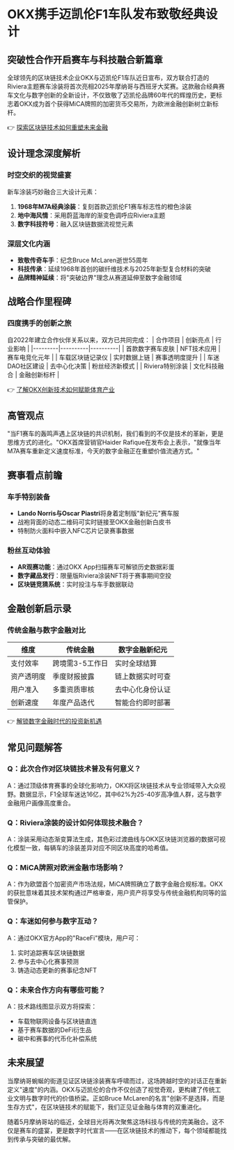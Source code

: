 # OKX携手迈凯伦F1车队发布致敬经典设计

## 突破性合作开启赛车与科技融合新篇章

全球领先的区块链技术企业OKX与迈凯伦F1车队近日宣布，双方联合打造的Riviera主题赛车涂装将首次亮相2025年摩纳哥与西班牙大奖赛。这款融合经典赛车文化与数字创新的全新设计，不仅致敬了迈凯伦品牌60年代的辉煌历史，更标志着OKX成为首个获得MiCA牌照的加密货币交易所，为欧洲金融创新树立新标杆。

👉 [探索区块链技术如何重塑未来金融](https://bit.ly/okx_welcome)

## 设计理念深度解析

### 时空交织的视觉盛宴
新车涂装巧妙融合三大设计元素：
1. **1968年M7A经典涂装**：复刻首款迈凯伦F1赛车标志性的橙色涂装
2. **地中海风情**：采用蔚蓝海岸的渐变色调呼应Riviera主题
3. **数字科技符号**：融入区块链数据流视觉元素

### 深层文化内涵
- **致敬传奇车手**：纪念Bruce McLaren逝世55周年
- **科技传承**：延续1968年首创的碳纤维技术与2025年新型复合材料的突破
- **品牌精神延续**：将"突破边界"理念从赛道延伸至数字金融领域

## 战略合作里程碑

### 四度携手的创新之旅
自2022年建立合作伙伴关系以来，双方已共同完成：
| 合作项目 | 创新亮点 | 行业影响 |
|---------|----------|----------|
| 首款数字赛车皮肤 | NFT技术应用 | 赛车电竞化元年 |
| 车载区块链记录仪 | 实时数据上链 | 赛事透明度提升 |
| 车迷DAO社区建设 | 去中心化决策 | 粉丝经济新模式 |
| Riviera特别涂装 | 文化科技融合 | 金融创新标杆 |

👉 [了解OKX创新技术如何赋能体育产业](https://bit.ly/okx_welcome)

## 高管观点

"当F1赛车的轰鸣声遇上区块链的共识机制，我们看到的不仅是技术的革新，更是思维方式的进化。"OKX首席营销官Haider Rafique在发布会上表示，"就像当年M7A赛车重新定义速度标准，今天的数字金融正在重塑价值流通方式。"

## 赛事看点前瞻

### 车手特别装备
- **Lando Norris与Oscar Piastri**将身着定制版"新纪元"赛车服
- 战袍背面的动态二维码可实时链接至OKX金融创新白皮书
- 特制防火面料中嵌入NFC芯片记录赛事数据

### 粉丝互动体验
- **AR观赛功能**：通过OKX App扫描赛车可解锁历史数据彩蛋
- **数字藏品发行**：限量版Riviera涂装NFT将于赛事期间空投
- **区块链竞猜系统**：实时投注与车手数据联动

## 金融创新启示录

### 传统金融与数字金融对比
| 维度        | 传统金融       | 数字金融新纪元     |
|-----------|--------------|------------------|
| 支付效率    | 跨境需3-5工作日 | 实时全球结算       |
| 资产透明度  | 季度财报披露   | 链上数据实时可查   |
| 用户准入    | 多重资质审核   | 去中心化身份认证   |
| 创新速度    | 年度产品迭代   | 智能合约即时部署   |

👉 [解锁数字金融时代的投资新机遇](https://bit.ly/okx_welcome)

## 常见问题解答

### Q：此次合作对区块链技术普及有何意义？
A：通过顶级体育赛事的全球化影响力，OKX将区块链技术从专业领域带入大众视野。数据显示，F1全球车迷达16亿，其中62%为25-40岁高净值人群，这与数字金融用户画像高度重合。

### Q：Riviera涂装的设计如何体现技术融合？
A：涂装采用动态渐变算法生成，其色彩过渡曲线与OKX区块链浏览器的数据可视化模型一致，每辆车的涂装差异对应不同区块高度的哈希值。

### Q：MiCA牌照对欧洲金融市场影响？
A：作为欧盟首个加密资产市场法规，MiCA牌照确立了数字金融合规标准。OKX的获批意味着其技术架构通过严格审查，用户资产将享受与传统金融机构同等的监管保护。

### Q：车迷如何参与数字互动？
A：通过OKX官方App的"RaceFi"模块，用户可：
1. 实时追踪赛车区块链数据
2. 参与去中心化赛事预测
3. 铸造动态更新的赛事纪念NFT

### Q：未来合作方向有哪些可能？
A：技术路线图显示双方将探索：
- 车载物联网设备与区块链直连
- 基于赛车数据的DeFi衍生品
- 碳中和赛事的代币化补偿系统

## 未来展望

当摩纳哥蜿蜒的街道见证区块链涂装赛车呼啸而过，这场跨越时空的对话正在重新定义"速度"的内涵。OKX与迈凯伦的合作不仅创造了视觉奇观，更构建了传统工业文明与数字时代的价值桥梁。正如Bruce McLaren的名言"创新不是选择，而是生存方式"，在区块链技术的赋能下，我们正见证金融与体育的双重进化。

随着5月摩纳哥站的临近，全球目光将再次聚焦这场科技与传统的完美融合。这不仅是赛车的盛宴，更是数字时代宣言——在区块链技术的推动下，每个领域都能找到传承与突破的最优解。